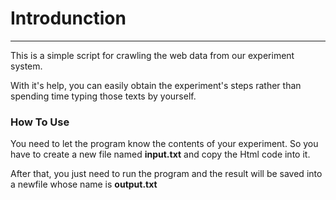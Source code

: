 # Introdunction

---
This is a simple script for crawling the web data from our experiment system.

With it's help, you can easily obtain the experiment's steps rather than spending time typing those texts by yourself.

### How To Use

You need to let the program know the contents of your experiment. So you have to create a new file named **input.txt** and copy the Html code into it.

After that, you just need to run the program and the result will be saved into a newfile whose name is **output.txt**
